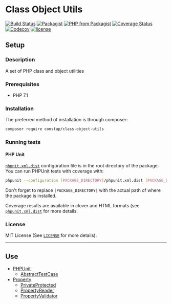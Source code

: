 # Class Object Utils


[![Build Status](https://travis-ci.org/constup/class-object-utils.svg?branch=master)](https://travis-ci.org/constup/class-object-utils)
[![Packagist](https://img.shields.io/packagist/v/constup/class-object-utils.svg)](https://packagist.org/packages/constup/class-object-utils)
[![PHP from Packagist](https://img.shields.io/packagist/php-v/constup/class-object-utils.svg)](https://packagist.org/packages/constup/class-object-utils)
[![Coverage Status](https://coveralls.io/repos/github/constup/class-object-utils/badge.svg?branch=master)](https://coveralls.io/github/constup/class-object-utils?branch=master)
[![Codecov](https://img.shields.io/codecov/c/github/constup/class-object-utils.svg)](https://codecov.io/gh/constup/class-object-utils)
[![license](https://img.shields.io/github/license/constup/class-object-utils.svg)](https://github.com/constup/class-object-utils/blob/master/LICENSE)


## Setup

### Description

A set of PHP class and object utilities

### Prerequisites

* PHP 7.1

### Installation

The preferred method of installation is through composer:

```bash
composer require constup/class-object-utils
```

### Running tests

#### PHP Unit

[`phpnit.xml.dist`](phpunit.xml.dist) configuration file is in the root directory of the
package. You can run PHPUnit tests with coverage with:

```bash
phpunit --configuration [PACKAGE_DIRECTORY]/phpunit.xml.dist [PACKAGE_DIRECTORY]/tests/
```

Don't forget to replace `[PACKAGE_DIRECTORY]` with the actual path of
where the package is installed.

Coverage results are available in clover and HTML formats (see
[`phpunit.xml.dist`](phpunit.xml.dist) for more details.

### License

MIT License (See [`LICENSE`](LICENSE) for more details).

---

## Use

* [PHPUnit](doc/PHPUnit)
    * [AbstractTestCase](doc/PHPUnit/AbstractTestCase.md)
* [Property](doc/Property)
    * [PrivateProtected](doc/Property/PrivateProtected.md)
    * [PropertyReader](doc/Property/PropertyReader.md)
    * [PropertyValidator](doc/Property/PropertyValidator.md)

